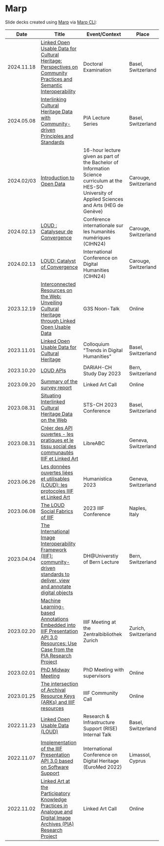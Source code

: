# Marp

 Slide decks created using [Marp](https://marp.app) via [Marp CLI](https://github.com/marp-team/marp-cli):

| **Date**   	| **Title**                                                                                                                                                                          	| **Event/Context**                                           	| **Place**           	|
|------------	|------------------------------------------------------------------------------------------------------------------------------------------------------------------------------------	|-------------------------------------------------------------	|---------------------	|
| 2024.11.18 	| [Linked Open Usable Data for Cultural Heritage: Perspectives on Community Practices and Semantic Interoperability](https://julsraemy.ch/prezi/loud4ch-doctoral-examination.html)                                 	| Doctoral Examination                                               	| Basel, Switzerland              	|
| 2024.05.08 	| [Interlinking Cultural Heritage Data with Community-driven Principles and Standards](https://julsraemy.ch/prezi/pia-ringvorlesung-2024.html)                                 	| PIA Lecture Series                                               	| Basel, Switzerland              	|
| 2024.02/03 	| [Introduction to Open Data](https://julsraemy.ch/prezi/intro-open-data-2024.html)                                 	| 16-hour lecture given as part of the Bachelor of Information Science curriculum at the HES-SO University of Applied Sciences and Arts (HEG de Genève)                                               	| Carouge, Switzerland              	|
| 2024.02.13 	| [LOUD : Catalyseur de Convergence](https://julsraemy.ch/prezi/cihn24-loud-catalyseur-convergence.html)                                	| Conférence internationale sur les humanités numériques (CIHN24)                                              	| Carouge, Switzerland              	|
| 2024.02.13 	| [LOUD: Catalyst of Convergence](https://julsraemy.ch/prezi/cihn24-loud-catalyst-convergence.html)                                	| International Conference on Digital Humanities (CIHN24)                                              	| Carouge, Switzerland              	|
| 2023.12.19 	| [Interconnected Resources on the Web: Unveiling Cultural Heritage through Linked Open Usable Data](https://julsraemy.ch/prezi/noon-talk-loud.html)                                 	| G3S Noon-Talk                                               	| Online              	|
| 2023.11.01 	| [Linked Open Usable Data for Cultural Heritage](https://julsraemy.ch/prezi/loud-colloquium-trends-dh.html)                                                                         	| Colloquium "Trends in Digital Humanities"                   	| Basel, Switzerland  	|
| 2023.10.20 	| [LOUD APIs](https://julsraemy.ch/prezi/loud-apis-studyday2023.html)                                                                                                                	| DARIAH-CH Study Day 2023                                    	| Bern, Switzerland   	|
| 2023.09.20 	| [Summary of the survey report](https://julsraemy.ch/prezi/iiif-la-surveyreport.html)                                                                                               	| Linked Art Call                                             	| Online              	|
| 2023.08.31 	| [Situating Interlinked Cultural Heritage Data on the Web](https://julsraemy.ch/prezi/sts-ch-2023.html)                                                                             	| STS-CH 2023 Conference                                      	| Basel, Switzerland  	|
| 2023.08.31 	| [Créer des API ouvertes - les pratiques et le tissu social des communautés IIIF et Linked Art](https://julsraemy.ch/prezi/libreabc2023.html)                                       	| LibreABC                                                    	| Geneva, Switzerland 	|
| 2023.06.26 	| [Les données ouvertes liées et utilisables (LOUD): les protocoles IIIF et Linked Art](https://julsraemy.ch/prezi/humanistica2023-iiif-loud.html)                                   	| Humanistica 2023                                            	| Geneva, Switzerland 	|
| 2023.06.08 	| [The LOUD Social Fabrics of IIIF](https://julsraemy.ch/prezi/loud-social-fabrics-iiif.html)                                                                                        	| 2023 IIIF Conference                                        	| Naples, Italy       	|
| 2023.04.04 	| [The International Image Interoperability Framework (IIIF): community-driven standards to deliver, view and annotate digital objects](https://julsraemy.ch/prezi/iiif-unibe.html)  	| DH@Universtiy of Bern Lecture                               	| Bern, Switzerland   	|
| 2023.02.20 	| [Machine Learning-based Annotations Embedded into IIIF Presentation API 3.0 Resources: Use Case from the PIA Research Project](https://julsraemy.ch/prezi/pia-annotations-zb.html) 	| IIIF Meeting at the Zentralbibliothek Zurich                	| Zurich, Switzerland 	|
| 2023.02.01 	| [PhD Midway Meeting](https://julsraemy.ch/prezi/loud-midway.html)                                                                                                                  	| PhD Meeting with supervisors                                	| Online              	|
| 2023.01.25 	| [The intersection of Archival Resource Keys (ARKs) and IIIF resources](https://julsraemy.ch/prezi/ark-iiif.html)                                                                   	| IIIF Community Call                                         	| Online              	|
| 2022.11.23 	| [Linked Open Usable Data (LOUD)](https://julsraemy.ch/prezi/loud-rise.html)                                                                                                        	| Research & Infrastructure Support (RISE) Internal Talk      	| Basel, Switzerland  	|
| 2022.11.07 	| [Implementation of the IIIF Presentation API 3.0 based on Software Support](https://julsraemy.ch/prezi/euromed2022-pia-iiif.html)                                                  	| International Conference on Digital Heritage (EuroMed 2022) 	| Limassol, Cyprus    	|
| 2022.11.02 	| [Linked Art at the Participatory Knowledge Practices in Analogue and Digital Image Archives (PIA) Research Project](https://julsraemy.ch/prezi/linkedart-pia.html)                 	| Linked Art Call                                             	| Online              	|